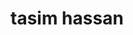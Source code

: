 <!DOCTYPE html>
<html>
<head>
    <title> my name </title>
</head>
<body>
    <h1> tasim hassan <h1>       
</body>
</html>
